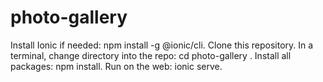 # photo-gallery
Install Ionic if needed: npm install -g @ionic/cli.
Clone this repository.
In a terminal, change directory into the repo: cd photo-gallery .
Install all packages: npm install.
Run on the web: ionic serve.